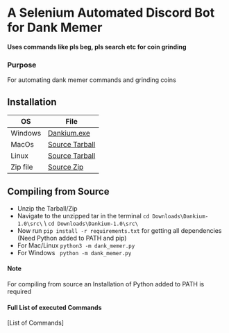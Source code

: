# A Selenium Automated Discord Bot for Dank Memer
**Uses commands like pls beg, pls search etc for coin grinding**
### Purpose
For automating dank memer commands and grinding coins
## Installation

| OS  | File |
| ------------- | ------------- |
| Windows  | [Dankium.exe](https://github.com/Vishard-006/Dankium/releases/download/v1.0/Dankium.exe)  |
| MacOs  | [Source Tarball](https://github.com/Vishard-006/Dankium/archive/v1.0.tar.gz)  |
| Linux  | [Source Tarball](https://github.com/Vishard-006/Dankium/archive/v1.0.tar.gz) |
| Zip file | [Source Zip](https://github.com/Vishard-006/Dankium/archive/v1.0.zip) |
## Compiling from Source

 

 - Unzip the Tarball/Zip
 - Navigate to the unzipped tar in the terminal
  `cd Downloads\Dankium-1.0\src\` \ `cd Downloads\Dankium-1.0\src\`
 - Now run `pip install -r requirements.txt` for getting all dependencies (Need Python added to PATH and pip)
 - For Mac/Linux
  `python3 -m dank_memer.py`
  - For Windows
` python -m dank_memer.py`

#### Note 
For compiling from source an Installation of Python added to PATH is required
#### Full List of executed Commands
[List of Commands]

   
    
